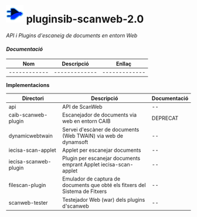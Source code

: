 # ![Logo](https://github.com/GovernIB/maven/raw/binaris/pluginsib/projectinfo_Attachments/icon.jpg) pluginsib-scanweb-2.0
*API i Plugins d'escaneig de documents en entorn Web*

#### ***Documentació***

Nom | Descripció | Enllaç
------------ | ------------- | -------------
------------ | ------------- | -------------

**Implementacions**

Directori | Descripció | Documentació
------------ | ------------- | -------------
api | API de ScanWeb | --
caib-scanweb-plugin | Escanejador de documents via web en entorn CAIB | DEPRECAT
dynamicwebtwain | Servei d'escàner de documents (Web TWAIN) via web de dynamsoft | --
iecisa-scan-applet | Applet per escanejar documents | --
iecisa-scanweb-plugin | Plugin per escanejar documents emprant Applet iecisa-scan-applet  | --
filescan-plugin | Emulador de captura de documents que obté els fitxers del Sistema de Fitxers | --
scanweb-tester | Testejador Web (war) dels plugins d'scanweb  | --
